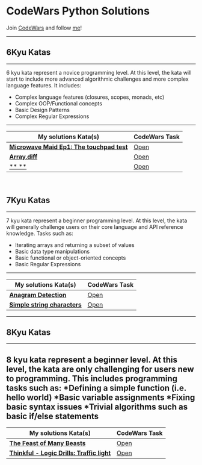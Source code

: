 # CodeWars Python Solutions

Join [CodeWars](https://www.codewars.com) and follow [me](https://www.codewars.com/users/Nosieek)!



---

## 6Kyu Katas

---

6 kyu kata represent a novice programming level. At this level, the kata will start to include more
advanced algorithmic challenges and more complex language features. It includes:
* Complex language features (closures, scopes, monads, etc)
* Complex OOP/Functional concepts
* Basic Design Patterns
* Complex Regular Expressions
---

| My solutions Kata(s) | CodeWars Task |
|--|--|
| [**Microwave Maid Ep1: The touchpad test**](https://github.com/Nosieek/CW_Solutions_Java/blob/main/src/main/kyu6/microwaveMaidEp1.java)  | [Open](https://www.codewars.com/kata/61e1f175fbf3bd002a5528cd/) |
| [**Array.diff**](https://github.com/Nosieek/CW_Solutions_Java/blob/main/src/main/kyu6/arrayDiff.java)  | [Open](https://www.codewars.com/kata/523f5d21c841566fde000009) |
| [** **]()  | [Open]() |

<br>


## 7Kyu Katas

---
7 kyu kata represent a beginner programming level. At this level, the kata will generally challenge users on their
core language and API reference knowledge. Tasks such as:
* Iterating arrays and returning a subset of values
* Basic data type manipulations
* Basic functional or object-oriented concepts
* Basic Regular Expressions

---

| My solutions Kata(s) | CodeWars Task |
|--|--|
| [**Anagram Detection**](https://github.com/Nosieek/CW_Solutions_Java/blob/main/src/main/kyu7/anagramDetection.java)  | [Open](https://www.codewars.com/kata/529eef7a9194e0cbc1000255) |
| [**Simple string characters**](https://github.com/Nosieek/CW_Solutions_Java/blob/main/src/main/kyu7/simpleStringChar.java)  | [Open](https://www.codewars.com/kata/5a29a0898f27f2d9c9000058) |

---

## 8Kyu Katas

---
8 kyu kata represent a beginner level. At this level, the kata are only challenging for users new to programming.
This includes programming tasks such as:
*Defining a simple function (i.e. hello world)
*Basic variable assignments
*Fixing basic syntax issues
*Trivial algorithms such as basic if/else statements
---

| My solutions Kata(s) | CodeWars Task |
|--|--|
| [**The Feast of Many Beasts**](https://github.com/Nosieek/CW_Solutions_Java/blob/main/src/main/kyu8/festOfManyBeasts.java)  | [Open](https://www.codewars.com/kata/5aa736a455f906981800360d) |
| [**Thinkful - Logic Drills: Traffic light**](https://github.com/Nosieek/CW_Solutions_Java/blob/main/src/main/kyu8/trafficLights.java)  | [Open](https://www.codewars.com/kata/58649884a1659ed6cb000072) |
